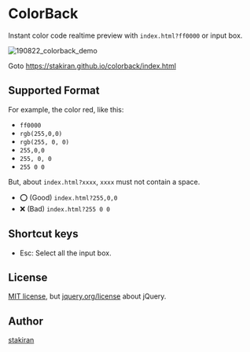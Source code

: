 # ColorBack
Instant color code realtime preview with `index.html?ff0000` or input box.

![190822_colorback_demo](https://user-images.githubusercontent.com/23325839/63506743-1c371a80-c511-11e9-8af8-b03842fa9861.gif)

Goto https://stakiran.github.io/colorback/index.html

## Supported Format
For example, the color red, like this:

- `ff0000`
- `rgb(255,0,0)`
- `rgb(255, 0, 0)`
- `255,0,0`
- `255, 0, 0`
- `255 0 0`

But, about `index.html?xxxx`, `xxxx` must not contain a space.

- :o: (Good) `index.html?255,0,0`
- :x: (Bad) `index.html?255 0 0`

## Shortcut keys
- <key>Esc</key>: Select all the input box.

## License
[MIT license](LICENSE), but [jquery.org/license](https://jquery.org/license/) about jQuery.

## Author
[stakiran](https://github.com/stakiran)
